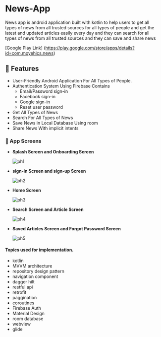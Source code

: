 # News-App
News app is android application built with kotlin to help users to get all types of news from all trusted sources for all types of people and get the latest and updated articles easily every day and they can search for all types of news from all trusted sources and they can save and share news

[Google Play Link] (https://play.google.com/store/apps/details?id=com.moyehics.news)

## 🦾 Features
- User-Friendly Android Application For All Types of People.
- Authentication System Using Firebase Contains
  - Email/Password sign-in
  - Facebook sign-in
  - Google sign-in
  - Reset user password
- Get All Types of News 
- Search For All Types of News
- Save News in Local Database Using room 
- Share News With implicit intents

### 📱 App Screens
- </B> **Splash Screen and Onboarding Screen** 

  ![ph1](https://user-images.githubusercontent.com/71784734/209448924-d5b03631-31cf-4c89-a066-5df555268341.png)
  
- </B> **sign-in Screen and sign-up Screen** 
  
  ![ph2](https://user-images.githubusercontent.com/71784734/209449021-e24d9911-c4b7-4aee-ab8b-faa9f46cd361.png)
  
- </B> **Home Screen** 

  ![ph3](https://user-images.githubusercontent.com/71784734/209449083-b705d0ca-74e0-4056-afab-fe0bd5b60e78.png)

- </B> **Search Screen and Article Screen**

  ![ph4](https://user-images.githubusercontent.com/71784734/209449126-37cfdf83-5eef-413b-be19-c283f2b7ef4c.png)
  
- </B> **Saved Articles Screen and Forgot Password Screen**
  
  ![ph5](https://user-images.githubusercontent.com/71784734/209449211-ce90fdee-9f75-4028-8ac3-0653586dcb98.png)



#### Topics used for implementation.

- kotlin
- MVVM architecture
- repository design pattern 
- navigation component
- dagger hilt
- restful api
- retrofit
- paggination
- coroutines
- Firebase Auth
- Material Design
- room database
- webview
- glide 
